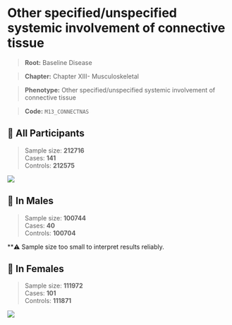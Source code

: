 # Other specified/unspecified systemic involvement of connective tissue

> **Root:** Baseline Disease  

> **Chapter:** Chapter XIII- Musculoskeletal  

> **Phenotype:** Other specified/unspecified systemic involvement of connective tissue  

> **Code:** `M13_CONNECTNAS`

## 🧪 All Participants  
> Sample size: **212716**  
> Cases: **141**  
> Controls: **212575**
<img src="/Disease/Figures/ALL/Incidence/M13_CONNECTNAS.png"/>
<CsvTable src="/Disease_Data/ALL/Incidence/COX_M13_CONNECTNAS.csv" label="🔍 View full results" />

## 👨 In Males  
> Sample size: **100744**  
> Cases: **40**  
> Controls: **100704**

**⚠️ Sample size too small to interpret results reliably.


## 👩 In Females  
> Sample size: **111972**  
> Cases: **101**  
> Controls: **111871**
<img src="/Disease/Figures/Female/Incidence/M13_CONNECTNAS.png"/>
<CsvTable src="/Disease_Data/Female/Incidence/COX_M13_CONNECTNAS.csv" label="🔍 View full results" />
